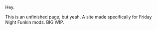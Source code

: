 Hey.

This is an unfinished page, but yeah. A site made specifically for Friday Night Funkin mods. BIG WIP.
